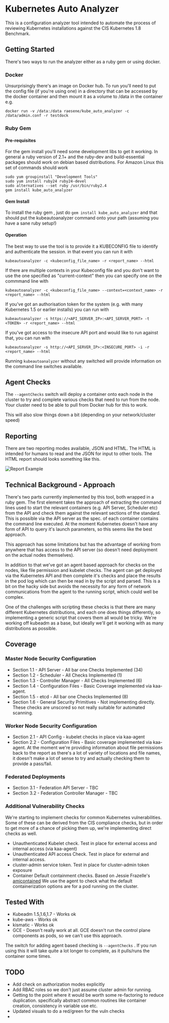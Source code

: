 # Kubernetes Auto Analyzer

This is a configuration analyzer tool intended to automate the process of reviewing Kubernetes installations against the CIS Kubernetes 1.8 Benchmark.

## Getting Started

There's two ways to run the analyzer either as a ruby gem or using docker.

### Docker

Unsurprisingly there's an image on Docker hub.  To run you'll need to put the config file (if you're using one) in a directory that can be accessed by the docker container and then mount it as a volume to /data in the container e.g.

`docker run -v /data:/data raesene/kube_auto_analyzer -c /data/admin.conf -r testdock`

### Ruby Gem

#### Pre-requisites

For the gem install you'll need some development libs to get it working. In general a ruby version of 2.1+ and the ruby-dev and build-essential packages should work on debian based distributions.  For Amazon Linux this set of commands should work

```
sudo yum groupinstall "Development Tools"
sudo yum install ruby24 ruby24-devel
sudo alternatives --set ruby /usr/bin/ruby2.4
gem install kube_auto_analyzer
```

#### Gem Install

To install the ruby gem , just do `gem install kube_auto_analyzer` and that should put the kubeautoanalyzer command onto your path (assuming you have a sane ruby setup!)


#### Operation

The best way to use the tool is to provide it a KUBECONFIG file to identify and authenticate the session.  in that event you can run it with

`kubeautoanalyzer -c <kubeconfig_file_name> -r <report_name> --html`

If there are multiple contexts in your Kubeconfig file and you don't want to use the one specified as "current-context" then you can specify one on the commmand line with

`kubeautoanalyzer -c <kubeconfig_file_name> --context=<context_name> -r <report_name> --html`

If you've got an authorisation token for the system (e.g. with many Kubernetes 1.5 or earlier installs) you can run with

`kubeautoanalyzer -s https://<API_SERVER_IP>:<API_SERVER_PORT> -t <TOKEN> -r <report_name> --html`

If you've got access to the insecure API port and would like to run against that, you can run with

`kubeautoanalyzer -s http://<API_SERVER_IP>:<INSECURE_PORT> -i -r <report_name> --html`

Running `kubeautoanalyzer` without any switched will provide information on the command line switches available.

## Agent Checks

The `--agentChecks` switch will deploy a container onto each node in the cluster to try and complete various checks that need to run from the node. Your cluster need to be able to pull from Docker hub for this to work.

This will also slow things down a bit (depending on your network/cluster speed)

## Reporting

There are two reporting modes available, JSON and HTML.  The HTML is intended for humans to read and the JSON for input to other tools.  The HTML report should looks something like this.

![Report Example](https://raw.githubusercontent.com/nccgroup/kube-auto-analyzer/master/report_example.png)

## Technical Background - Approach

There's two parts currently implemented by this tool, both wrapped in a ruby gem.  The first element takes the approach of extracting the command lines used to start the relevant containers (e.g. API Server, Scheduler etc) from the API and check them against the relevant sections of the standard.  This is possible via the API server as the spec. of each container contains the command line executed.  At the moment Kubernetes doesn't have any form of API to query it's launch parameters, so this seems like the best approach.

This approach has some limitations but has the advantage of working from anywhere that has access to the API server (so doesn't need deployment on the actual nodes themselves).

In addition to that we've got an agent based approach for checks on the nodes, like file permission and kubelet checks.  The agent can get deployed via the Kubernetes API and then complete it's checks and place the results in the pod log which can then be read in by the script and parsed.  This is a bit on the hacky side but avoids the necessity for any form of network communications from the agent to the running script, which could well be complex.

One of the challenges with scripting these checks is that there are many different Kubernetes distributions, and each one does things differently, so implementing a generic script that covers them all would be tricky.  We're working off kubeadm as a base, but ideally we'll get it working with as many distributions as possible.

## Coverage

### Master Node Security Configuration

 - Section 1.1 - API Server - All bar one Checks Implemented (34)
 - Section 1.2 - Scheduler - All Checks Implemented (1)
 - Section 1.3 - Controller Manager - All Checks Implemented (6)
 - Section 1.4 - Configuration Files - Basic Coverage implemented via kaa-agent.
 - Section 1.5 - etcd - All bar one Checks Implemented (8)
 - Section 1.6 - General Security Primitives - Not implementing directly.  These checks are unscored so not really suitable for automated scanning.

### Worker Node Security Configuration

 - Section 2.1 - API Config - kubelet checks in place via kaa-agent
 - Section 2.2 - Configuration Files - Basic coverage implemented via kaa-agent.  At the moment we're providing information about file permissions back to the report as there's a lot of variety of locations and file names, it doesn't make a lot of sense to try and actually checking them to provide a pass/fail.

### Federated Deployments

 - Section 3.1 - Federation API Server - TBC
 - Section 3.2 - Federation Controller Manager - TBC

### Additional Vulnerability Checks

We're starting to implement checks for common Kubernetes vulnerabilities.  Some of these can be derived from the CIS compliance checks, but in order to get more of a chance of picking them up, we're implementing direct checks as well.

 - Unauthenticated Kubelet check.  Test in place for external access and internal access (via kaa-agent)
 - Unauthenticated API access Check. Test in place for external and internal access.
 - cluster-admin service token.  Test in place for cluster-admin token exposure
 - Container Default containment checks.  Based on Jessie Frazelle's [amicontained](https://github.com/jessfraz/amicontained) We use the agent to check what the default containerization options are for a pod running on the cluster.

## Tested With

 - Kubeadm 1.5,1.6,1.7 - Works ok  
 - kube-aws - Works ok
 - kismatic - Works ok
 - GCE - Doesn't really work at all.  GCE doesn't run the control plane components as pods, so we can't use this approach.


The switch for adding agent based checking is `--agentChecks` .  If you run using this it will take quite a lot longer to complete, as it pulls/runs the container some times.

## TODO

 - Add check on authorization modes explicitly
 - Add RBAC roles so we don't just assume cluster admin for running.
 - Getting to the point where it would be worth some re-factoring to reduce duplication.  specifically abstract common routines like container creation, consistency in variable use etc.
 - Updated visuals to do a red/green for the vuln checks
 - 